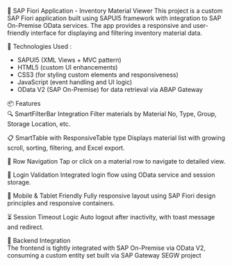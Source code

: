 🔷 SAP Fiori Application - Inventory Material Viewer
This project is a custom SAP Fiori application built using SAPUI5 framework with integration to SAP On-Premise OData services. The app provides a responsive and user-friendly interface for displaying and filtering inventory material data.

🚀 Technologies Used : <br>
<ul>
  <li>SAPUI5 (XML Views + MVC pattern)</li>
  <li>HTML5 (custom UI enhancements)</li>
  <li>CSS3 (for styling custom elements and responsiveness)</li>
  <li>JavaScript (event handling and UI logic)</li>
  <li>OData V2 (SAP On-Premise) for data retrieval via ABAP Gateway</li>
</ul>

📦 Features <br>
🔍 SmartFilterBar Integration
Filter materials by Material No, Type, Group, Storage Location, etc.

📋 SmartTable with ResponsiveTable type
Displays material list with growing scroll, sorting, filtering, and Excel export.

🧭 Row Navigation
Tap or click on a material row to navigate to detailed view.

🔐 Login Validation
Integrated login flow using OData service and session storage.

📱 Mobile & Tablet Friendly
Fully responsive layout using SAP Fiori design principles and responsive containers.

⏳ Session Timeout Logic
Auto logout after inactivity, with toast message and redirect.

🔗 Backend Integration <br>
The frontend is tightly integrated with SAP On-Premise via OData V2, consuming a custom entity set built via SAP Gateway SEGW project
